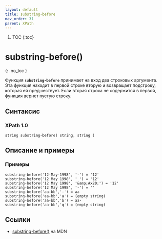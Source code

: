 ```yaml
---
layout: default
title: substring-before
nav_order: 31
parent: XPath
---
```


<!-- prettier-ignore-start -->
1. TOC
{:toc}

# substring-before()
{: .no_toc }
<!-- prettier-ignore-end -->

Функция **`substring-before`** принимает на вход два строковых аргумента. Эта функция находит в первой строке вторую и возвращает подстроку, которая ей предшествует. Если вторая строка не содержится в первой, функция вернет пустую строку.

## Синтаксис

### XPath 1.0

```
string substring-before( string, string )
```

## Описание и примеры

### Примеры

```
substring-before('12-May-1998', '-') = '12'
substring-before('12 May 1998', ' ') = '12'
substring-before('12 May 1998', '&amp;#x20;') = '12'
substring-before('12 May 1998', '-') = ''
substring-before('aa-bb','-') = aa
substring-before('aa-bb','a') = (empty string)
substring-before('aa-bb','b') = aa-
substring-before('aa-bb','q') = (empty string)
```

## Ссылки

- [substring-before()](https://developer.mozilla.org/en-US/docs/Web/XPath/Functions/substring-before) на MDN
